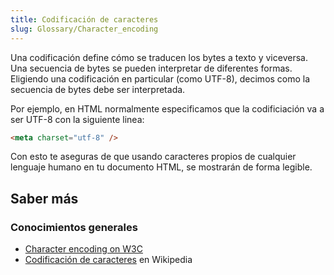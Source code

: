 ```yaml
---
title: Codificación de caracteres
slug: Glossary/Character_encoding
---
```


Una codificación define cómo se traducen los bytes a texto y viceversa. Una secuencia de bytes se pueden interpretar de diferentes formas. Eligiendo una codificación en particular (como UTF-8), decimos como la secuencia de bytes debe ser interpretada.

Por ejemplo, en HTML normalmente especificamos que la codificiación va a ser UTF-8 con la siguiente linea:

```html
<meta charset="utf-8" />
```

Con esto te aseguras de que usando caracteres propios de cualquier lenguaje humano en tu documento HTML, se mostrarán de forma legible.

## Saber más

### Conocimientos generales

- [Character encoding on W3C](https://www.w3.org/International/articles/definitions-characters/)
- [Codificación de caracteres](https://es.wikipedia.org/wiki/Codificación_de_caracteres) en Wikipedia
